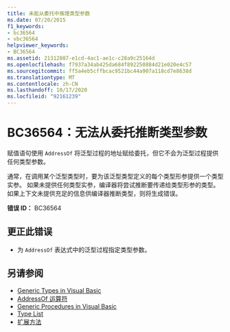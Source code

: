 ```yaml
---
title: 未能从委托中推理类型参数
ms.date: 07/20/2015
f1_keywords:
- bc36564
- vbc36564
helpviewer_keywords:
- BC36564
ms.assetid: 21312807-e1cd-4ac1-ae1c-c28a9c25164d
ms.openlocfilehash: f7937a34ab425da684f892250884d21e020e4c57
ms.sourcegitcommit: ff5a4eb5cffbcac9521bc44a907a118cd7e8638d
ms.translationtype: MT
ms.contentlocale: zh-CN
ms.lasthandoff: 10/17/2020
ms.locfileid: "92161239"
---
```

# <a name="bc36564-type-arguments-could-not-be-inferred-from-the-delegate"></a>BC36564：无法从委托推断类型参数

赋值语句使用 `AddressOf` 将泛型过程的地址赋给委托，但它不会为泛型过程提供任何类型参数。

 通常，在调用某个泛型类型时，要为该泛型类型定义的每个类型形参提供一个类型实参。 如果未提供任何类型实参，编译器将尝试推断要传递给类型形参的类型。 如果上下文未提供充足的信息供编译器推断类型，则将生成错误。

 **错误 ID：** BC36564

## <a name="to-correct-this-error"></a>更正此错误

- 为 `AddressOf` 表达式中的泛型过程指定类型参数。

## <a name="see-also"></a>另请参阅

- [Generic Types in Visual Basic](../../programming-guide/language-features/data-types/generic-types.md)
- [AddressOf 运算符](../operators/addressof-operator.md)
- [Generic Procedures in Visual Basic](../../programming-guide/language-features/data-types/generic-procedures.md)
- [Type List](../statements/type-list.md)
- [扩展方法](../../programming-guide/language-features/procedures/extension-methods.md)
